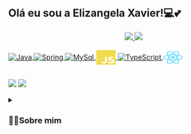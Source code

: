 ## Olá eu sou a Elizangela Xavier!💻💕

<div align="center">
  <a href="https://github.com/ElizangelaXavierS">
  <img height="150em" src="https://github-readme-stats.vercel.app/api?username=ElizangelaXavierS&show_icons=false&theme=github_dark&include_all_commits=true&count_private=true"/>
  <img height="150em" src="https://github-readme-stats.vercel.app/api/top-langs/?username=ElizangelaXavierS&layout=compact&langs_count=7&theme=github_dark"/>
</div>



<div style="display: inline_block"><br>
  <img align="center" alt="Java" height="35" width="45" src="https://cdn.jsdelivr.net/gh/devicons/devicon/icons/java/java-original.svg">
  <img align="center" alt="Spring" height="30" width="40"src="https://cdn.jsdelivr.net/gh/devicons/devicon/icons/spring/spring-original.svg">
  <img align="center" alt="MySql" height="40" width="50"src="https://cdn.jsdelivr.net/gh/devicons/devicon/icons/mysql/mysql-original-wordmark.svg">
  <img align="center" alt="JavaScript" height="30" width="40" src="https://raw.githubusercontent.com/devicons/devicon/master/icons/javascript/javascript-plain.svg">
  <img align="center" alt="TypeScript" height="30" width="40" src="https://cdn.jsdelivr.net/gh/devicons/devicon/icons/typescript/typescript-original.svg">
  <img align="center" alt="React" height="30" width="40" src="https://raw.githubusercontent.com/devicons/devicon/master/icons/react/react-original.svg">
</div>
  
  ##
 
  <a href="https://www.linkedin.com/in/elizangelaxavier/" target="_blank"><img src="https://img.shields.io/badge/-LinkedIn-%230077B5?style=for-the-badge&logo=linkedin&logoColor=white" target="_blank"></a>
   <a href = "elizangelaxavier913@gmail.com"><img src="https://img.shields.io/badge/-Gmail-%23333?style=for-the-badge&logo=gmail&logoColor=white" target="_blank"></a>
</div>

<details>
 <summary><h3> 👩‍💻Sobre mim</h3></summary>
Tenho formação técnica em administração e estou em processo de transição de carreira da área do comércio, onde adquiri habilidades soft skills, como comunicação, adaptabilidade, trabalho em equipe e persistência. Comecei meus estudos na área de tecnologia com HTML, CSS e JavaScript e, atualmente, estou cursando o bootcamp de pessoa desenvolvedora full stack Java oferecido pela Generation Brasil. Essa experiência me proporcionou meu primeiro contato com o back-end. Ao longo do programa, também desenvolvi hard skills em Spring Boot com Java, MySQL, Docker, TypeScript com React, Git, GitHub e metodologia ágil Scrum.

Além disso, estou cursando tecnólogo em análise e desenvolvimento de sistemas, o que me permitirá adquirir habilidades e conhecimentos para me destacar na área. Estou animada com as possibilidades que a tecnologia oferece e comprometida em continuar aprendendo e evoluindo.




